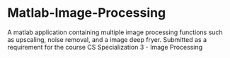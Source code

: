 # Matlab-Image-Processing
A matlab application containing multiple image processing functions such as upscaling, noise removal, and a image deep fryer. Submitted as a requirement for the course CS Specialization 3 - Image Processing
